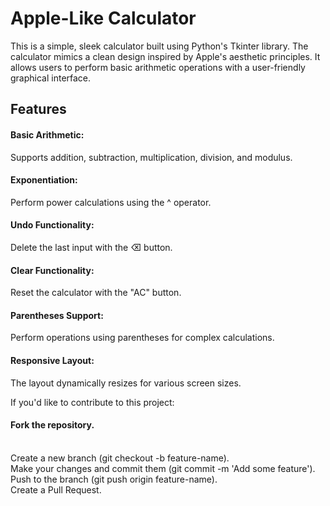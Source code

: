 <h1>Apple-Like Calculator</h1>
This is a simple, sleek calculator built using Python's Tkinter library. The calculator mimics a clean design inspired by Apple's aesthetic principles. It allows users to perform basic arithmetic operations with a user-friendly graphical interface.

<h2>Features</h2>
<h4>Basic Arithmetic:</h4> Supports addition, subtraction, multiplication, division, and modulus.
<h4>Exponentiation:</h4> Perform power calculations using the ^ operator.
<h4>Undo Functionality:</h4> Delete the last input with the ⌫ button.
<h4>Clear Functionality:</h4> Reset the calculator with the "AC" button.
<h4>Parentheses Support:</h4> Perform operations using parentheses for complex calculations.
<h4>Responsive Layout:</h4> The layout dynamically resizes for various screen sizes.<br>

If you'd like to contribute to this project:

<h4>Fork the repository.</h4>
<br>
Create a new branch (git checkout -b feature-name).<br>
Make your changes and commit them (git commit -m 'Add some feature').<br>
Push to the branch (git push origin feature-name).<br>
Create a Pull Request.<br>

